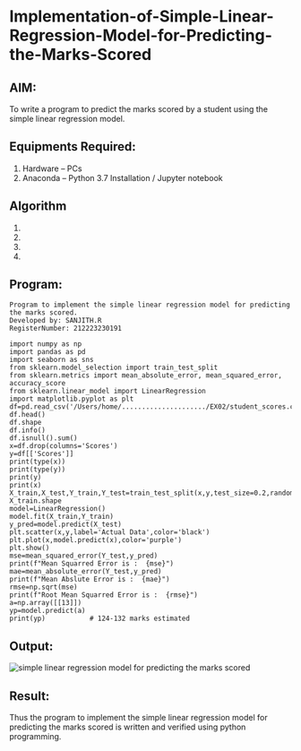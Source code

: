 # Implementation-of-Simple-Linear-Regression-Model-for-Predicting-the-Marks-Scored

## AIM:
To write a program to predict the marks scored by a student using the simple linear regression model.

## Equipments Required:
1. Hardware – PCs
2. Anaconda – Python 3.7 Installation / Jupyter notebook

## Algorithm
1. 
2. 
3. 
4. 

## Program:
```
Program to implement the simple linear regression model for predicting the marks scored.
Developed by: SANJITH.R
RegisterNumber: 212223230191 
```

```
import numpy as np
import pandas as pd
import seaborn as sns
from sklearn.model_selection import train_test_split
from sklearn.metrics import mean_absolute_error, mean_squared_error, accuracy_score
from sklearn.linear_model import LinearRegression
import matplotlib.pyplot as plt
df=pd.read_csv('/Users/home/...................../EX02/student_scores.csv')
df.head()
df.shape
df.info()
df.isnull().sum()
x=df.drop(columns='Scores')
y=df[['Scores']]
print(type(x))
print(type(y))
print(y)
print(x)
X_train,X_test,Y_train,Y_test=train_test_split(x,y,test_size=0.2,random_state=42)
X_train.shape
model=LinearRegression()
model.fit(X_train,Y_train)
y_pred=model.predict(X_test)
plt.scatter(x,y,label='Actual Data',color='black')
plt.plot(x,model.predict(x),color='purple')
plt.show()
mse=mean_squared_error(Y_test,y_pred)
print(f"Mean Squarred Error is :  {mse}")
mae=mean_absolute_error(Y_test,y_pred)
print(f"Mean Abslute Error is :  {mae}")
rmse=np.sqrt(mse)
print(f"Root Mean Squarred Error is :  {rmse}")
a=np.array([[13]])
yp=model.predict(a)
print(yp)           # 124-132 marks estimated
```

## Output:
![simple linear regression model for predicting the marks scored](sam.png)


## Result:
Thus the program to implement the simple linear regression model for predicting the marks scored is written and verified using python programming.
